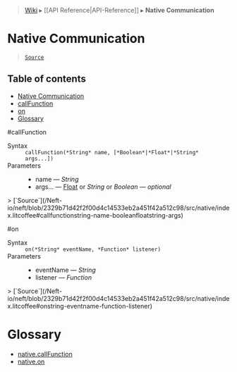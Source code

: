 > [Wiki](Home) ▸ [[API Reference|API-Reference]] ▸ **Native Communication**

# Native Communication

> [`Source`](/Neft-io/neft/blob/2329b71d42f2f00d4c14533eb2a451f42a512c98/src/native/index.litcoffee)

## Table of contents
* [Native Communication](#native-communication)
* [callFunction](#callfunction)
* [on](#on)
* [Glossary](#glossary)

#callFunction
<dl><dt>Syntax</dt><dd><code>callFunction(&#x2A;String&#x2A; name, [&#x2A;Boolean&#x2A;|&#x2A;Float&#x2A;|&#x2A;String&#x2A; args...])</code></dd><dt>Parameters</dt><dd><ul><li>name — <i>String</i></li><li>args... — <a href="/Neft-io/neft/wiki/Utils-API#isfloat">Float</a> or <i>String</i> or <i>Boolean</i> — <i>optional</i></li></ul></dd></dl>
> [`Source`](/Neft-io/neft/blob/2329b71d42f2f00d4c14533eb2a451f42a512c98/src/native/index.litcoffee#callfunctionstring-name-booleanfloatstring-args)

#on
<dl><dt>Syntax</dt><dd><code>on(&#x2A;String&#x2A; eventName, &#x2A;Function&#x2A; listener)</code></dd><dt>Parameters</dt><dd><ul><li>eventName — <i>String</i></li><li>listener — <i>Function</i></li></ul></dd></dl>
> [`Source`](/Neft-io/neft/blob/2329b71d42f2f00d4c14533eb2a451f42a512c98/src/native/index.litcoffee#onstring-eventname-function-listener)

# Glossary

- [native.callFunction](#callfunction)
- [native.on](#on)


